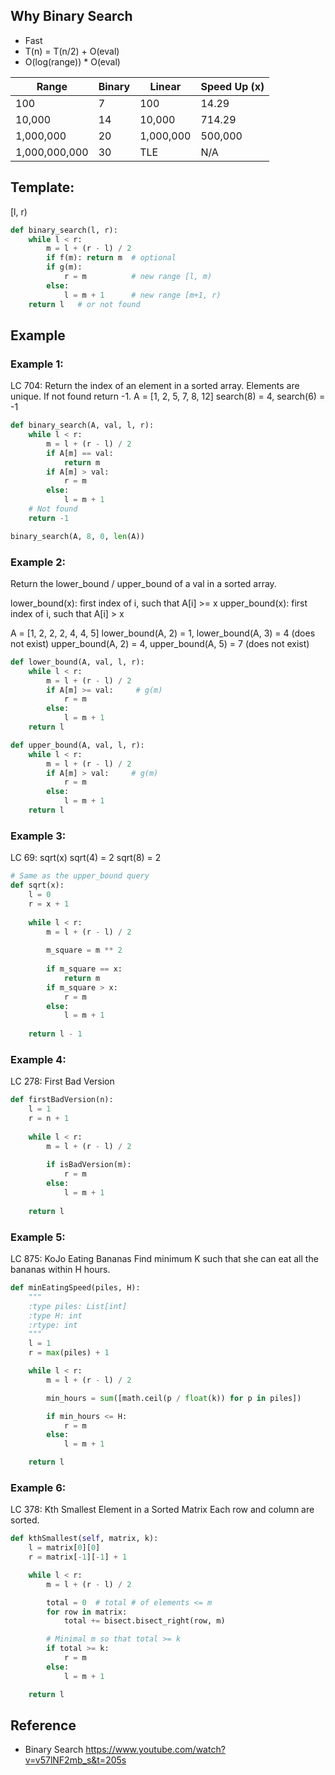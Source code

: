## Why Binary Search
* Fast
* T(n) = T(n/2) + O(eval)
* O(log(range)) * O(eval)

| Range | Binary | Linear | Speed Up (x) |
| --- | --- | --- | --- |
| 100 | 7 | 100 | 14.29 |
| 10,000 | 14 | 10,000 | 714.29 |
| 1,000,000 | 20 | 1,000,000 | 500,000 |
| 1,000,000,000 | 30 | TLE | N/A |

## Template:
[l, r)

```python
def binary_search(l, r):
    while l < r:
        m = l + (r - l) / 2
        if f(m): return m  # optional
        if g(m):
            r = m          # new range [l, m)
        else:
            l = m + 1      # new range [m+1, r)
    return l   # or not found
```

## Example 
### Example 1:
LC 704: Return the index of an element in a sorted array. Elements are unique. If not found return -1.
A = [1, 2, 5, 7, 8, 12]
search(8) = 4, search(6) = -1

```python
def binary_search(A, val, l, r):
    while l < r:
        m = l + (r - l) / 2
        if A[m] == val:
            return m
        if A[m] > val:
            r = m
        else:
            l = m + 1
    # Not found
    return -1

binary_search(A, 8, 0, len(A))
```

### Example 2:
Return the lower_bound / upper_bound of a val in a sorted array.

lower_bound(x): first index of i, such that A[i] >= x
upper_bound(x): first index of i, such that A[i] > x

A = [1, 2, 2, 2, 4, 4, 5]
lower_bound(A, 2) = 1, lower_bound(A, 3) = 4 (does not exist)
upper_bound(A, 2) = 4, upper_bound(A, 5) = 7 (does not exist)

```python
def lower_bound(A, val, l, r):
    while l < r:
        m = l + (r - l) / 2
        if A[m] >= val:     # g(m)
            r = m
        else:
            l = m + 1
    return l
```

```python
def upper_bound(A, val, l, r):
    while l < r:
        m = l + (r - l) / 2
        if A[m] > val:     # g(m)
            r = m
        else:
            l = m + 1
    return l
```

### Example 3:
LC 69: sqrt(x)
sqrt(4) = 2
sqrt(8) = 2

```python
# Same as the upper_bound query
def sqrt(x):
    l = 0
    r = x + 1
    
    while l < r:
        m = l + (r - l) / 2
        
        m_square = m ** 2
        
        if m_square == x:
            return m
        if m_square > x:
            r = m
        else:
            l = m + 1
    
    return l - 1
```

### Example 4:
LC 278: First Bad Version

```python
def firstBadVersion(n):
    l = 1
    r = n + 1
    
    while l < r:
        m = l + (r - l) / 2
        
        if isBadVersion(m):
            r = m
        else:
            l = m + 1
    
    return l
```

### Example 5:
LC 875: KoJo Eating Bananas
Find minimum K such that she can eat all the bananas within H hours.

```python
def minEatingSpeed(piles, H):
    """
    :type piles: List[int]
    :type H: int
    :rtype: int
    """
    l = 1
    r = max(piles) + 1

    while l < r:
        m = l + (r - l) / 2

        min_hours = sum([math.ceil(p / float(k)) for p in piles])

        if min_hours <= H:
            r = m
        else:
            l = m + 1

    return l
```


### Example 6:
LC 378: Kth Smallest Element in a Sorted Matrix
Each row and column are sorted.

```python
def kthSmallest(self, matrix, k):
    l = matrix[0][0]
    r = matrix[-1][-1] + 1

    while l < r:
        m = l + (r - l) / 2

        total = 0  # total # of elements <= m
        for row in matrix:
            total += bisect.bisect_right(row, m)

        # Minimal m so that total >= k
        if total >= k:
            r = m
        else:
            l = m + 1

    return l
```

## Reference
* Binary Search
https://www.youtube.com/watch?v=v57lNF2mb_s&t=205s
